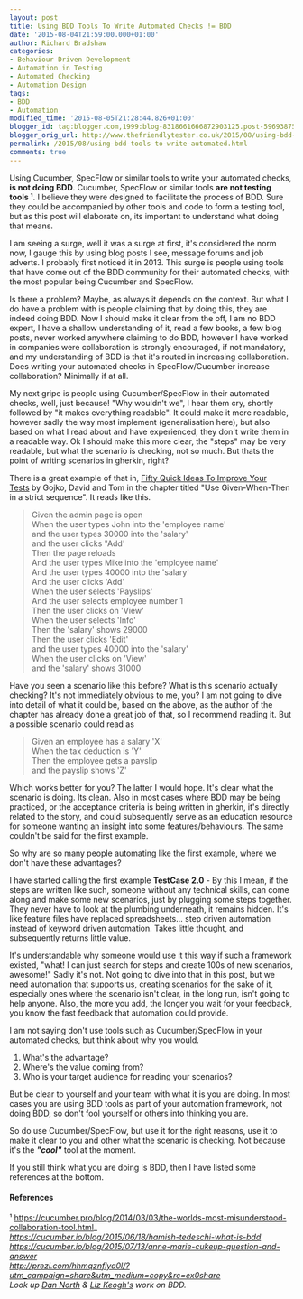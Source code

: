 ```yaml
---
layout: post
title: Using BDD Tools To Write Automated Checks != BDD
date: '2015-08-04T21:59:00.000+01:00'
author: Richard Bradshaw
categories:
- Behaviour Driven Development
- Automation in Testing
- Automated Checking
- Automation Design
tags:
- BDD
- Automation
modified_time: '2015-08-05T21:28:44.826+01:00'
blogger_id: tag:blogger.com,1999:blog-8318661666872903125.post-5969387546782232306
blogger_orig_url: http://www.thefriendlytester.co.uk/2015/08/using-bdd-tools-to-write-automated.html
permalink: /2015/08/using-bdd-tools-to-write-automated.html
comments: true
---
```


Using Cucumber, SpecFlow or similar tools to write your automated checks, **is not doing BDD**. Cucumber, SpecFlow or similar tools **are not testing tools ¹**. I believe they were designed to facilitate the process of BDD. Sure they could be accompanied by other tools and code to form a testing tool, but as this post will elaborate on, its important to understand what doing that means.  

I am seeing a surge, well it was a surge at first, it's considered the norm now, I gauge this by using blog posts I see, message forums and job adverts. I probably first noticed it in 2013. This surge is people using tools that have come out of the BDD community for their automated checks, with the most popular being Cucumber and SpecFlow.  

Is there a problem? Maybe, as always it depends on the context. But what I do have a problem with is people claiming that by doing this, they are indeed doing BDD. Now I should make it clear from the off, I am no BDD expert, I have a shallow understanding of it, read a few books, a few blog posts, never worked anywhere claiming to do BDD, however I have worked in companies were collaboration is strongly encouraged, if not mandatory, and my understanding of BDD is that it's routed in increasing collaboration. Does writing your automated checks in SpecFlow/Cucumber increase collaboration? Minimally if at all.  

My next gripe is people using Cucumber/SpecFlow in their automated checks, well, just because! "Why wouldn't we", I hear them cry, shortly followed by "it makes everything readable". It could make it more readable, however sadly the way most implement (generalisation here), but also based on what I read about and have experienced, they don't write them in a readable way. Ok I should make this more clear, the "steps" may be very readable, but what the scenario is checking, not so much. But thats the point of writing scenarios in gherkin, right?  

There is a great example of that in, [Fifty Quick Ideas To Improve Your Tests](http://www.amazon.co.uk/Fifty-Quick-Ideas-Improve-Tests/dp/0993088112/ref=sr_1_1?ie=UTF8&qid=1438712266&sr=8-1&keywords=50+test+ideas) by Gojko, David and Tom in the chapter titled "Use Given-When-Then in a strict sequence". It reads like this.  

> Given the admin page is open  
> When the user types John into the 'employee name'  
> and the user types 30000 into the 'salary'  
> and the user clicks "Add'  
> Then the page reloads  
> And the user types Mike into the 'employee name'  
> And the user types 40000 into the 'salary'  
> And the user clicks 'Add'  
> When the user selects 'Payslips'  
> And the user selects employee number 1  
> Then the user clicks on 'View'  
> When the user selects 'Info'  
> Then the 'salary' shows 29000  
> Then the user clicks 'Edit'  
> and the user types 40000 into the 'salary'  
> When the user clicks on 'View'  
> and the 'salary' shows 31000

Have you seen a scenario like this before? What is this scenario actually checking? It's not immediately obvious to me, you? I am not going to dive into detail of what it could be, based on the above, as the author of the chapter has already done a great job of that, so I recommend reading it. But a possible scenario could read as  

> Given an employee has a salary 'X'  
> When the tax deduction is 'Y'  
> Then the employee gets a payslip  
> and the payslip shows 'Z'

Which works better for you? The latter I would hope. It's clear what the scenario is doing. Its clean. Also in most cases where BDD may be being practiced, or the acceptance criteria is being written in gherkin, it's directly related to the story, and could subsequently serve as an education resource for someone wanting an insight into some features/behaviours. The same couldn't be said for the first example.  

So why are so many people automating like the first example, where we don't have these advantages?  

I have started calling the first example **TestCase 2.0** - By this I mean, if the steps are written like such, someone without any technical skills, can come along and make some new scenarios, just by plugging some steps together. They never have to look at the plumbing underneath, it remains hidden. It's like feature files have replaced spreadsheets... step driven automation instead of keyword driven automation. Takes little thought, and subsequently returns little value.  

It's understandable why someone would use it this way if such a framework existed, "what! I can just search for steps and create 100s of new scenarios, awesome!" Sadly it's not. Not going to dive into that in this post, but we need automation that supports us, creating scenarios for the sake of it, especially ones where the scenario isn't clear, in the long run, isn't going to help anyone. Also, the more you add, the longer you wait for your feedback, you know the fast feedback that automation could provide.  

I am not saying don't use tools such as Cucumber/SpecFlow in your automated checks, but think about why you would.  

1.  What's the advantage?
2.  Where's the value coming from? 
3.  Who is your target audience for reading your scenarios?

But be clear to yourself and your team with what it is you are doing. In most cases you are using BDD tools as part of your automation framework, not doing BDD, so don't fool yourself or others into thinking you are.  

So do use Cucumber/SpecFlow, but use it for the right reasons, use it to make it clear to you and other what the scenario is checking. Not because it's the **_"cool"_** tool at the moment.  

If you still think what you are doing is BDD, then I have listed some references at the bottom.

#### References

¹ https://cucumber.pro/blog/2014/03/03/the-worlds-most-misunderstood-collaboration-tool.html_  
_https://cucumber.io/blog/2015/06/18/hamish-tedeschi-what-is-bdd_  
_https://cucumber.io/blog/2015/07/13/anne-marie-cukeup-question-and-answer  
http://prezi.com/hhmqznflya0l/?utm_campaign=share&utm_medium=copy&rc=ex0share_  
_Look up [Dan North](http://dannorth.net/) & [Liz Keogh's](http://lizkeogh.com/) work on BDD._